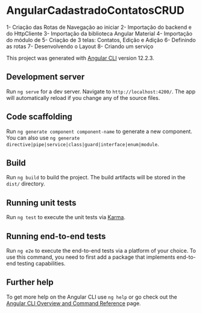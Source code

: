 # AngularCadastradoContatosCRUD

  1- Criação das Rotas de Navegação ao iniciar
  2- Importação do backend e do HttpCliente
  3- Importação da biblioteca Angular Material
  4- Importação do módulo de 
  5- Criação de 3 telas: Contatos, Edição e Adição
  6- Definindo as rotas
  7- Desenvolvendo o Layout
  8- Criando um serviço


This project was generated with [Angular CLI](https://github.com/angular/angular-cli) version 12.2.3.

## Development server

Run `ng serve` for a dev server. Navigate to `http://localhost:4200/`. The app will automatically reload if you change any of the source files.

## Code scaffolding

Run `ng generate component component-name` to generate a new component. You can also use `ng generate directive|pipe|service|class|guard|interface|enum|module`.

## Build

Run `ng build` to build the project. The build artifacts will be stored in the `dist/` directory.

## Running unit tests

Run `ng test` to execute the unit tests via [Karma](https://karma-runner.github.io).

## Running end-to-end tests

Run `ng e2e` to execute the end-to-end tests via a platform of your choice. To use this command, you need to first add a package that implements end-to-end testing capabilities.

## Further help

To get more help on the Angular CLI use `ng help` or go check out the [Angular CLI Overview and Command Reference](https://angular.io/cli) page.
